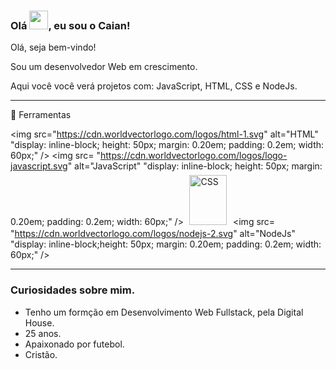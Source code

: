 ### Olá <img src="https://raw.githubusercontent.com/MartinHeinz/MartinHeinz/master/wave.gif" width="30px">, eu sou o Caian!

Olá, seja bem-vindo! 

Sou um desenvolvedor Web em crescimento.

Aqui você você verá projetos com: JavaScript, HTML, CSS e NodeJs. 

---

🧰 Ferramentas

 <img src="https://cdn.worldvectorlogo.com/logos/html-1.svg" alt="HTML" "display: inline-block; height: 50px; margin: 0.20em; padding: 0.2em; width: 60px;" />
<img src= "https://cdn.worldvectorlogo.com/logos/logo-javascript.svg" alt="JavaScript" "display: inline-block; height: 50px; margin: 0.20em; padding: 0.2em; width: 60px;" />
<img src= "https://cdn.worldvectorlogo.com/logos/css-3.svg" alt="CSS" style="display: inline-block;height: 80px; margin: 0.20em; padding: 0.2em; width: 60px;" />
<img src= "https://cdn.worldvectorlogo.com/logos/nodejs-2.svg" alt="NodeJs" "display: inline-block;height: 50px; margin: 0.20em; padding: 0.2em; width: 60px;" />


---


### Curiosidades sobre mim. 


- Tenho um formção em Desenvolvimento Web Fullstack, pela Digital House.
- 25 anos.
- Apaixonado por futebol.
- Cristão. 




<!--
**Caian-Salvatierra/Caian-Salvatierra** is a ✨ _special_ ✨ repository because its `README.md` (this file) appears on your GitHub profile.

Here are some ideas to get you started:

- 🔭 I’m currently working on ...
- 🌱 I’m currently learning ...
- 👯 I’m looking to collaborate on ...
- 🤔 I’m looking for help with ...
- 💬 Ask me about ...
- 📫 How to reach me: ...
- 😄 Pronouns: ...
- ⚡ Fun fact: ...
-->
